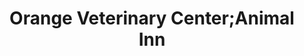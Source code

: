 ---
title: "Orange Veterinary Center;Animal Inn"
url: /orange/orange-veterinary-center-animal-inn/
shop: pet
---